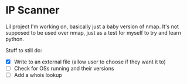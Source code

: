 # IP Scanner
Lil project I'm working on, basically just a baby version of nmap. It's not supposed to be used over nmap, just as a test for myself to try and learn python.

Stuff to still do:
- [x] Write to an external file (allow user to choose if they want it to)
- [ ] Check for OSs running and their versions
- [ ] Add a whois lookup
